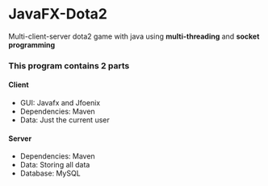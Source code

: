 # JavaFX-Dota2
Multi-client-server dota2 game with java using **multi-threading** and **socket programming** 

### This program contains 2 parts
#### Client
* GUI: Javafx and Jfoenix
* Dependencies: Maven
* Data: Just the current user

#### Server
* Dependencies: Maven
* Data: Storing all data
* Database: MySQL
